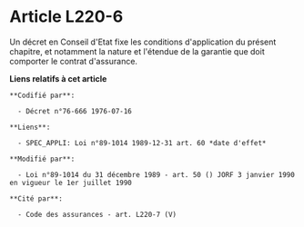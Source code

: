 # Article L220-6

Un décret en Conseil d'Etat fixe les conditions d'application du présent chapitre, et notamment la nature et l'étendue de la
garantie que doit comporter le contrat d'assurance.

**Liens relatifs à cet article**

	**Codifié par**:

	  - Décret n°76-666 1976-07-16

	**Liens**:

	  - SPEC_APPLI: Loi n°89-1014 1989-12-31 art. 60 *date d'effet*

	**Modifié par**:

	  - Loi n°89-1014 du 31 décembre 1989 - art. 50 () JORF 3 janvier 1990 en vigueur le 1er juillet 1990

	**Cité par**:

	  - Code des assurances - art. L220-7 (V)
